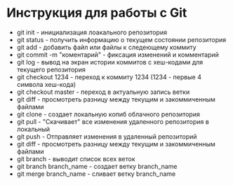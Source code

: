 # Инструкция для работы с Git

* git init - инициализация лоакального репозитория
* git status - получить информацию о текущем состоянии репозитория
* git add - добавить файл или файлы к следеющему коммиту
* git commit -m "коментарий" - фиксация изменений и комментарий
* git log - вывод на экран истории коммитов с хеш-кодами для текущего репозитория
* git checkout 1234 - переход к коммиту 1234 (1234 - первые 4 символа хеш-кода)
* git checkout master - переход в актуальную запись ветки
* git diff - просмотреть разницу между текущим и закоммиченным файлами 
* git clone - создает локальную копиб облачного репозитория
* git pull - "Скачивает" все изменения удаленного репозитория в локальный
* git push - Отправляет изменения в удаленный репозиторий 
* git diff - просмотреть разницу между текущим и закоммиченным файлами 
* git branch - выводит список всех веток
* git branch branch_name - создает ветку branch_name
* git merge branch_name - сливает ветку branch_name
